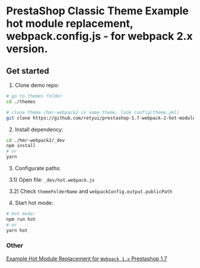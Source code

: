 # PrestaShop Classic Theme Example hot module replacement, webpack.config.js - for webpack 2.x version.

## Get started 
1) Clone demo repo:
```bash
# go to themes folder
cd ./themes

# clone theme (hmr-webpack2 is name theme, look config/theme.yml)
git clone https://github.com/retyui/prestashop-1.7-webpack-2-hot-module-replacement ./hmr-webpack2
```
2) Install dependency:
```bash
cd ./hmr-webpack2/_dev
npm install 
# or
yarn 
```
3) Configurate paths:

  3.1) Open file: `_dev/hot.webpack.js`
  
  3.2) Check `themeFolderName` and `webpackConfig.output.publicPath`

4) Start hot mode:
```bash
# Hot mode:
npm run hot
# or
yarn hot
```

### Other 
[Example Hot Module Replacement for `Webpack 1.x` Prestashop 1.7](https://github.com/retyui/prestashop-1.7-webpack-hot-module-replacement)
